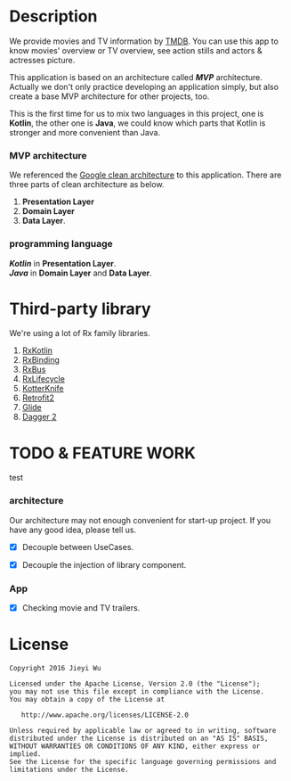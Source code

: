 # Description

We provide movies and TV information by [TMDB](https://www.themoviedb.org/?language=en). You can use
this app to know movies' overview or TV overview, see action stills and actors & actresses picture.

This application is based on an architecture called __*MVP*__ architecture. Actually we don't only
practice developing an application simply, but also create a base MVP architecture for other
projects, too.

This is the first time for us to mix two languages in this project, one is __Kotlin__, the other one
is __Java__, we could know which parts that Kotlin is stronger and more convenient than Java.

### MVP architecture
We referenced the
[Google clean architecture](https://github.com/googlesamples/android-architecture/tree/todo-mvp-clean/)
to this application. There are three parts of clean architecture as below.

1. __Presentation Layer__
2. __Domain Layer__
3. __Data Layer__.

### programming language

__*Kotlin*__ in __Presentation Layer__. <br> __*Java*__ in __Domain Layer__ and __Data Layer__.


# Third-party library

We're using a lot of Rx family libraries.

1. [RxKotlin](https://github.com/ReactiveX/RxKotlin)
2. [RxBinding](https://github.com/JakeWharton/RxBinding)
3. [RxBus](https://github.com/AndroidKnife/RxBus)
4. [RxLifecycle](https://github.com/trello/RxLifecycle)
5. [KotterKnife](https://github.com/JakeWharton/kotterknife)
6. [Retrofit2](https://github.com/square/retrofit)
7. [Glide](https://github.com/bumptech/glide)
8. [Dagger 2](https://github.com/google/dagger)


# TODO & FEATURE WORK
test
### architecture

Our architecture may not enough convenient for start-up project. If you have any good idea, please
tell us.

- [x] Decouple between UseCases.
- [x] Decouple the injection of library component.


### App

- [x] Checking movie and TV trailers.

# License

```
Copyright 2016 Jieyi Wu

Licensed under the Apache License, Version 2.0 (the "License");
you may not use this file except in compliance with the License.
You may obtain a copy of the License at

   http://www.apache.org/licenses/LICENSE-2.0

Unless required by applicable law or agreed to in writing, software
distributed under the License is distributed on an "AS IS" BASIS,
WITHOUT WARRANTIES OR CONDITIONS OF ANY KIND, either express or implied.
See the License for the specific language governing permissions and
limitations under the License.
```

